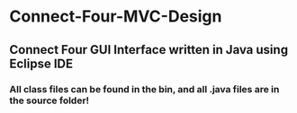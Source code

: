 # Connect-Four-MVC-Design

## Connect Four GUI Interface written in Java using Eclipse IDE


### All class files can be found in the bin, and all .java files are in the source folder!

